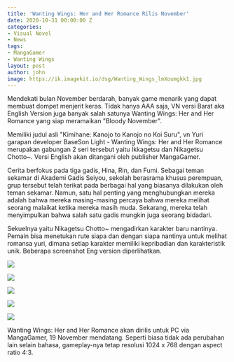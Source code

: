 ```yaml
---
title: 'Wanting Wings: Her and Her Romance Rilis November'
date: 2020-10-31 00:00:00 Z
categories:
- Visual Novel
- News
tags:
- MangaGamer
- Wanting Wings
layout: post
author: john
image: https://ik.imagekit.io/dsg/Wanting_Wings_lmXoumgkk1.jpg
---
```


Mendekati bulan November berdarah, banyak game menarik yang dapat membuat dompet menjerit keras. Tidak hanya AAA saja, VN versi Barat aka English Version juga banyak salah satunya Wanting Wings: Her and Her Romance yang siap meramaikan "Bloody November".

Memiliki judul asli "Kimihane: Kanojo to Kanojo no Koi Suru", vn Yuri garapan developer BaseSon Light - Wanting Wings: Her and Her Romance merupakan gabungan 2 seri tersebut yaitu Ikkagetsu dan Nikagetsu Chotto\~. Versi English akan ditangani oleh publisher MangaGamer.

Cerita berfokus pada tiga gadis, Hina, Rin, dan Fumi. Sebagai teman sekamar di Akademi Gadis Seiyou, sekolah berasrama khusus perempuan, grup tersebut telah terikat pada berbagai hal yang biasanya dilakukan oleh teman sekamar. Namun, satu hal penting yang menghubungkan mereka adalah bahwa mereka masing-masing percaya bahwa mereka melihat seorang malaikat ketika mereka masih muda. Sekarang, mereka telah menyimpulkan bahwa salah satu gadis mungkin juga seorang bidadari.

Sekuelnya yaitu Nikagetsu Chotto\~ mengadirkan karakter baru nantinya. Pemain bisa menetukan rute siapa dan dengan siapa nantinya untuk melihat romansa yuri, dimana setiap karakter memiliki kepribadian dan karakteristik unik. Beberapa screenshot Eng version diperlihatkan.

![](https://ik.imagekit.io/dsg/Wanting_Wings_ss_1_1jj6cgNFUCx.jpg)

![](https://ik.imagekit.io/dsg/Wanting_Wings_ss_2_wpjNv0T4X_W.jpg)

![](https://ik.imagekit.io/dsg/Wanting_Wings_ss_3_bc31HLVujtc.jpg)

![](https://ik.imagekit.io/dsg/Wanting_Wings_ss_4_JmdhgPkALu.jpg)

![](https://ik.imagekit.io/dsg/Wanting_Wings_ss_5_Nkke4oVUA6.jpg)

Wanting Wings: Her and Her Romance akan dirilis untuk PC via MangaGamer, 19 November mendatang. Seperti biasa tidak ada perubahan lain selain bahasa, gameplay-nya tetap resolusi 1024 x 768 dengan aspect ratio 4:3.
